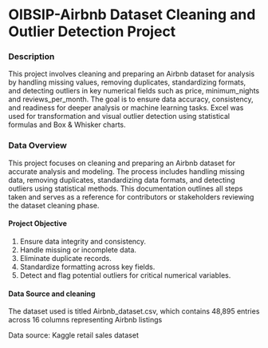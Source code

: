 # OIBSIP-Airbnb Dataset Cleaning and Outlier Detection Project
### Description
This project involves cleaning and preparing an Airbnb dataset for analysis by handling missing values, removing duplicates, standardizing formats, and detecting outliers in key numerical fields such as price, minimum_nights and reviews_per_month. The goal is to ensure data accuracy, consistency, and readiness for deeper analysis or machine learning tasks. Excel was used for transformation and visual outlier detection using statistical formulas and Box & Whisker charts.

### Data Overview
This project focuses on cleaning and preparing an Airbnb dataset for accurate analysis and modeling. The process includes handling missing data, removing duplicates, standardizing data formats, and detecting outliers using statistical methods. This documentation outlines all steps taken and serves as a reference for contributors or stakeholders reviewing the dataset cleaning phase.

#### Project Objective
1.	Ensure data integrity and consistency.
2.	Handle missing or incomplete data.
3.	Eliminate duplicate records.
4.	Standardize formatting across key fields.
5.	Detect and flag potential outliers for critical numerical variables.

#### Data Source and cleaning
The dataset used is titled Airbnb_dataset.csv, which contains 48,895 entries across 16 columns representing Airbnb listings

Data source: Kaggle retail sales dataset
